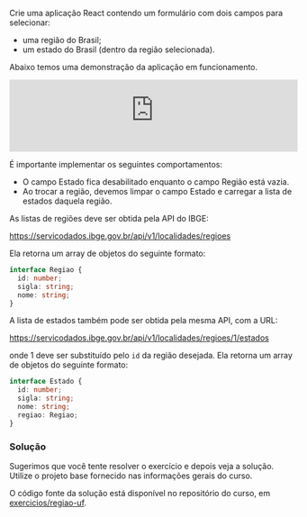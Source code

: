 Crie uma aplicação React contendo um formulário com dois campos para selecionar:

- uma região do Brasil;
- um estado do Brasil (dentro da região selecionada).

Abaixo temos uma demonstração da aplicação em funcionamento.

<iframe src="https://cralmg-regiao-estado.stackblitz.io" style="border:4px solid #ddd; width:100%; height:120px"></iframe>

É importante implementar os seguintes comportamentos:

- O campo Estado fica desabilitado enquanto o campo Região está vazia.
- Ao trocar a região, devemos limpar o campo Estado e carregar a lista de estados daquela região.

As listas de regiões deve ser obtida pela API do IBGE:

<https://servicodados.ibge.gov.br/api/v1/localidades/regioes>

Ela retorna um array de objetos do seguinte formato:

```ts
interface Regiao {
  id: number;
  sigla: string;
  nome: string;
}
```

A lista de estados também pode ser obtida pela mesma API, com a URL:

<https://servicodados.ibge.gov.br/api/v1/localidades/regioes/1/estados>

onde 1 deve ser substituído pelo `id` da região desejada.
Ela retorna um array de objetos do seguinte formato:

```ts
interface Estado {
  id: number;
  sigla: string;
  nome: string;
  regiao: Regiao;
}
```

### Solução

Sugerimos que você tente resolver o exercício e depois veja a solução.
Utilize o projeto base fornecido nas informações gerais do curso.

O código fonte da solução está disponível no repositório do curso, em [exercicios/regiao-uf](https://github.com/danilofes/curso-react/tree/main/exercicios/regiao-uf).
